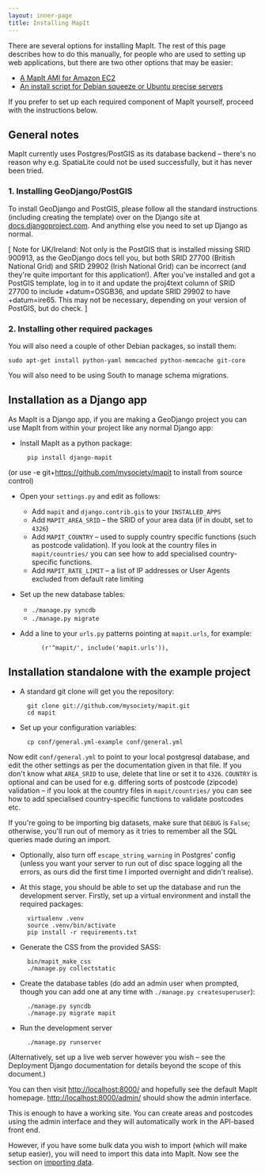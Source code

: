 ```yaml
---
layout: inner-page
title: Installing MapIt
---
```


There are several options for installing MapIt.  The rest of this page
describes how to do this manually, for people who are used to setting
up web applications, but there are two other options that may be
easier:

* [A MapIt AMI for Amazon EC2](ami)
* [An install script for Debian squeeze or Ubuntu precise servers](install-script)

If you prefer to set up each required component of MapIt yourself,
proceed with the instructions below.

General notes
-------------

MapIt currently uses Postgres/PostGIS as its database backend &ndash; there's no
reason  why e.g. SpatiaLite could not be used successfully, but it has never
been tried.

### 1. Installing GeoDjango/PostGIS

To install GeoDjango and PostGIS, please follow all the standard instructions
(including creating the template) over on the Django site at
[docs.djangoproject.com](http://docs.djangoproject.com/en/dev/ref/contrib/gis/install/#ubuntudebian).
And anything else you need to set up Django as normal.

\[ Note for UK/Ireland: Not only is the PostGIS that is installed missing SRID
900913, as the GeoDjango docs tell you, but both SRID 27700 (British National
Grid) and SRID 29902 (Irish National Grid) can be incorrect (and they're quite
important for this application!). After you've installed and got a PostGIS
template, log in to it and update the proj4text column of SRID 27700 to include
+datum=OSGB36, and update SRID 29902 to have +datum=ire65. This may not be
necessary, depending on your version of PostGIS, but do check. \]

### 2. Installing other required packages

You will also need a couple of other Debian packages, so install them:

    sudo apt-get install python-yaml memcached python-memcache git-core

You will also need to be using South to manage schema migrations.

Installation as a Django app
----------------------------

As MapIt is a Django app, if you are making a GeoDjango project you can
use MapIt from within your project like any normal Django app:

* Install MapIt as a python package:

        pip install django-mapit
(or use -e git+https://github.com/mysociety/mapit to install from source control)
* Open your `settings.py` and edit as follows:
  * Add `mapit` and `django.contrib.gis` to your `INSTALLED_APPS`
  * Add `MAPIT_AREA_SRID` &ndash; the SRID of your area data (if in doubt, set to
    `4326`)
  * Add `MAPIT_COUNTRY` &ndash; used to supply country specific functions (such
    as postcode validation). If you look at the country files in
    `mapit/countries/` you can see how to add specialised
    country-specific functions.
  * Add `MAPIT_RATE_LIMIT` &ndash; a list of IP addresses or User Agents excluded
    from default rate limiting
* Set up the new database tables:
  * `./manage.py syncdb`
  * `./manage.py migrate`
* Add a line to your `urls.py` patterns pointing at `mapit.urls`, for example:

            (r'^mapit/', include('mapit.urls')),


Installation standalone with the example project
------------------------------------------------

* A standard git clone will get you the repository:

        git clone git://github.com/mysociety/mapit.git
        cd mapit

* Set up your configuration variables:

        cp conf/general.yml-example conf/general.yml
Now edit `conf/general.yml` to point to your local postgresql database, and
edit the other settings as per the documentation given in that file. If you
don't know what `AREA_SRID` to use, delete that line or set it to `4326`.
`COUNTRY` is optional and can be used for e.g. differing sorts of postcode
(zipcode) validation &ndash; if you look at the country files in
`mapit/countries/` you can see how to add specialised country-specific
functions to validate postcodes etc.

  If you're going to be importing big datasets, make sure that `DEBUG` is
`False`; otherwise, you'll run out of memory as it tries to remember all the
SQL queries made during an import.

* Optionally, also turn off `escape_string_warning` in Postgres' config (unless
you want your server to run out of disc space logging all the errors, as ours
did the first time I imported overnight and didn't realise).

* At this stage, you should be able to set up the database and run the
development server. Firstly, set up a virtual environment and install the
required packages:

        virtualenv .venv
        source .venv/bin/activate
        pip install -r requirements.txt

* Generate the CSS from the provided SASS:

        bin/mapit_make_css
        ./manage.py collectstatic

* Create the database tables (do add an admin user when prompted, though you
  can add one at any time with `./manage.py createsuperuser`):

        ./manage.py syncdb
        ./manage.py migrate mapit

* Run the development server

        ./manage.py runserver
(Alternatively, set up a live web server however you wish &ndash; see the Deployment
Django documentation for details beyond the scope of this document.)

You can then visit <http://localhost:8000/> and hopefully see the default MapIt
homepage. <http://localhost:8000/admin/> should show the admin interface.

This is enough to have a working site. You can create areas and postcodes using
the admin interface and they will automatically work in the API-based front
end.

However, if you have some bulk data you wish to import (which will make setup
easier), you will need to import this data into MapIt. Now see the section
on [importing data](../import/).
